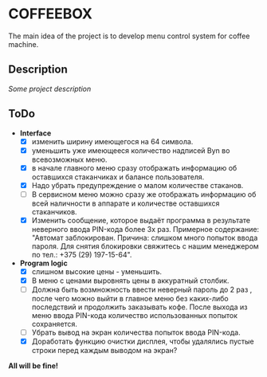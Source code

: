 # COFFEEBOX
The main idea of the project is to develop menu control system for coffee machine.

## Description
*Some project description*

## ToDo
- **Interface**
  + [x] изменить ширину имеющегося на 64 символа.
  + [x] уменьшить уже имеющееся количество надписей Byn во всевозможных меню.  
  + [x] в начале главного меню сразу отображать информацию об оставшихся стаканчиках и балансе пользователя.  
  + [x] Надо убрать предупреждение о малом количестве стаканов.  
  + [ ] В сервисном меню можно сразу же отображать информацию об всей наличности в аппарате и количестве оставшихся стаканчиков.
  + [x] Изменить сообщение, которое выдаёт программа в результате неверного ввода PIN-кода более 3х раз. Примерное содержание: "Автомат заблокирован. Причина: слишком много попыток ввода пароля. Для снятия блокировки свяжитесь с нашим менеджером по тел.: +375 (29) 197-15-64".
- **Program logic**
  + [x] слишном высокие цены - уменьшить. 
  + [x] В меню с ценами выровнять цены в аккуратный столбик.
  + [ ] Должна быть возмножность ввести неверный пароль до 2 раз , после чего можно выйти в главное меню без каких-либо последствий и продолжить заказывать кофе. После выхода из меню ввода PIN-кода количество использованных попыток сохраняется.
  + [ ] Убрать вывод на экран количества попыток ввода PIN-кода.
  + [x] Доработать функцию очистки дисплея, чтобы удалялись пустые строки перед каждым выводом на экран?

**All will be fine!**
